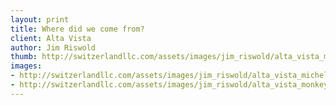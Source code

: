 ```yaml
--- 
layout: print
title: Where did we come from?
client: Alta Vista
author: Jim Riswold
thumb: http://switzerlandllc.com/assets/images/jim_riswold/alta_vista_michelangelo-small.jpg
images: 
- http://switzerlandllc.com/assets/images/jim_riswold/alta_vista_michelangelo.jpg
- http://switzerlandllc.com/assets/images/jim_riswold/alta_vista_monkeys.jpg
---
```

